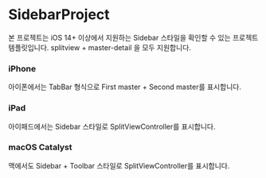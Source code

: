 # SidebarProject

본 프로젝트는 iOS 14+ 이상에서 지원하는 Sidebar 스타일을 확인할 수 있는 프로젝트 템플릿입니다.
splitview + master-detail 을 모두 지원합니다. 

### iPhone

아이폰에서는 TabBar 형식으로 First master + Second master를 표시합니다. 

### iPad

아이패드에서는 Sidebar 스타일로 SplitViewController를 표시합니다.

### macOS Catalyst

맥에서도 Sidebar + Toolbar 스타일로 SplitViewController를 표시합니다.

